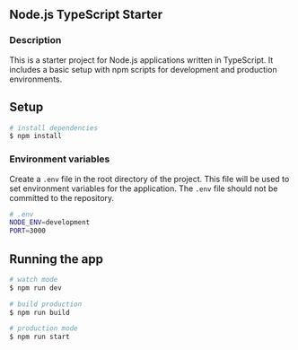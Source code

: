 ## Node.js TypeScript Starter

### Description
This is a starter project for Node.js applications written in TypeScript. It includes a basic setup with npm scripts for development and production environments.

## Setup
```bash
# install dependencies
$ npm install
```

### Environment variables
Create a `.env` file in the root directory of the project. This file will be used to set environment variables for the application. The `.env` file should not be committed to the repository.

```bash
# .env
NODE_ENV=development
PORT=3000
```


## Running the app

```bash
# watch mode
$ npm run dev

# build production
$ npm run build

# production mode
$ npm run start
```